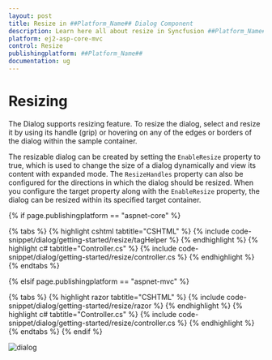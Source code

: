 ```yaml
---
layout: post
title: Resize in ##Platform_Name## Dialog Component
description: Learn here all about resize in Syncfusion ##Platform_Name## Dialog component of Syncfusion Essential JS 2 and more.
platform: ej2-asp-core-mvc
control: Resize
publishingplatform: ##Platform_Name##
documentation: ug
---
```



# Resizing

The Dialog supports resizing feature. To resize the dialog, select and resize it by using its handle (grip) or hovering on any of the edges or borders of the dialog within the sample container.

The resizable dialog can be created by setting the `EnableResize` property to true, which is used to change the size of a dialog dynamically and view its content with expanded mode. The `ResizeHandles` property can also be configured for the directions in which the dialog should be resized. When you configure the target property along with the `EnableResize` property, the dialog can be resized within its specified target container.

{% if page.publishingplatform == "aspnet-core" %}

{% tabs %}
{% highlight cshtml tabtitle="CSHTML" %}
{% include code-snippet/dialog/getting-started/resize/tagHelper %}
{% endhighlight %}
{% highlight c# tabtitle="Controller.cs" %}
{% include code-snippet/dialog/getting-started/resize/controller.cs %}
{% endhighlight %}
{% endtabs %}

{% elsif page.publishingplatform == "aspnet-mvc" %}

{% tabs %}
{% highlight razor tabtitle="CSHTML" %}
{% include code-snippet/dialog/getting-started/resize/razor %}
{% endhighlight %}
{% highlight c# tabtitle="Controller.cs" %}
{% include code-snippet/dialog/getting-started/resize/controller.cs %}
{% endhighlight %}
{% endtabs %}
{% endif %}

![dialog](./images/dialog_resize.gif)
